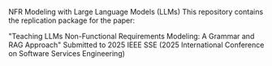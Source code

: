 NFR Modeling with Large Language Models (LLMs)
This repository contains the replication package for the paper:

"Teaching LLMs Non-Functional Requirements Modeling: A Grammar and RAG Approach"
Submitted to 2025 IEEE SSE (2025 International Conference on Software Services Engineering)


